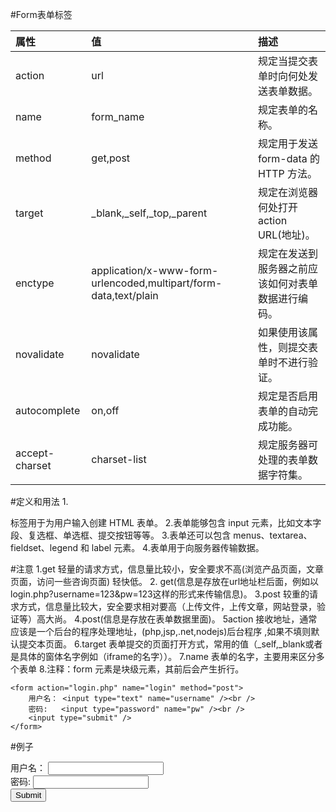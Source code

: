 #Form表单标签


|属性|值|描述|
|:-  |:-|:- |
|action|url|规定当提交表单时向何处发送表单数据。|
|name|form_name|规定表单的名称。|
|method|get,post|规定用于发送 form-data 的 HTTP 方法。|
|target|_blank,_self,_top,_parent|规定在浏览器何处打开 action URL(地址)。|
|enctype|application/x-www-form-urlencoded,multipart/form-data,text/plain|规定在发送到服务器之前应该如何对表单数据进行编码。|
|novalidate|novalidate|如果使用该属性，则提交表单时不进行验证。|
|autocomplete|on,off|规定是否启用表单的自动完成功能。|
|accept-charset|charset-list|规定服务器可处理的表单数据字符集。|


#定义和用法
    1.<form> 标签用于为用户输入创建 HTML 表单。
    2.表单能够包含 input 元素，比如文本字段、复选框、单选框、提交按钮等等。
    3.表单还可以包含 menus、textarea、fieldset、legend 和 label 元素。
    4.表单用于向服务器传输数据。



#注意
    1.get   轻量的请求方式，信息量比较小，安全要求不高(浏览产品页面，文章页面，访问一些咨询页面) 轻快低。
    2. get(信息是存放在url地址栏后面，例如以login.php?username=123&pw=123这样的形式来传输信息)。
    3.post  较重的请求方式，信息量比较大，安全要求相对要高（上传文件，上传文章，网站登录，验证等）高大尚。
    4.post(信息是存放在表单数据里面)。
    5action 接收地址，通常应该是一个后台的程序处理地址，(php,jsp,.net,nodejs)后台程序 ,如果不填则默认提交本页面。
    6.target  表单提交的页面打开方式，常用的值（_self,_blank或者是具体的窗体名字例如（iframe的名字））。
    7.name   表单的名字，主要用来区分多个表单
    8.注释：form 元素是块级元素，其前后会产生折行。

```
<form action="login.php" name="login" method="post">
	用户名： <input type="text" name="username" /><br />
	密码:   <input type="password" name="pw" /><br />
	<input type="submit" />
</form>
```

#例子
<form action="login.php" name="login" method="post">
	用户名： <input type="text" name="username" /><br />
	密码:   <input type="password" name="pw" /><br />
	<input type="submit" />
</form>